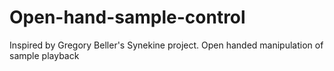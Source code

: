 # Open-hand-sample-control
Inspired by Gregory Beller's Synekine project. Open handed manipulation of sample playback
